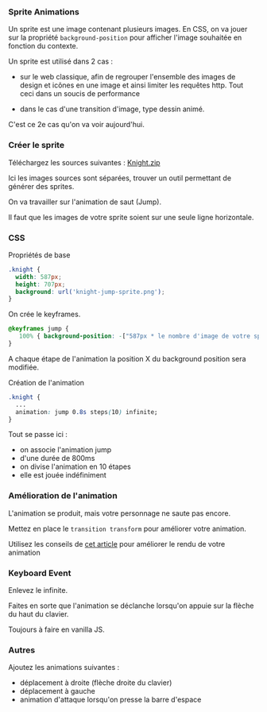 ### Sprite Animations

Un sprite est une image contenant plusieurs images. En CSS, on va jouer sur la propriété `background-position`
pour afficher l'image souhaitée en fonction du contexte.

Un sprite est utilisé dans 2 cas :

- sur le web classique, afin de regrouper l'ensemble des images de design et icônes en une image et 
ainsi limiter les requêtes http. Tout ceci dans un soucis de performance

- dans le cas d'une transition d'image, type dessin animé. 

C'est ce 2e cas qu'on va voir aujourd'hui.

### Créer le sprite

Téléchargez les sources suivantes : [Knight.zip](../sources/freeknight.zip)

Ici les images sources sont séparées, trouver un outil permettant de générer des sprites.

On va travailler sur l'animation de saut (Jump).

Il faut que les images de votre sprite soient sur une seule ligne horizontale.


### CSS

Propriétés de base
```css
.knight {
  width: 587px;
  height: 707px;
  background: url('knight-jump-sprite.png');
}
```

On crée le keyframes.
```css
@keyframes jump {
   100% { background-position: -["587px * le nombre d'image de votre sprite"]; }
}
```
A chaque étape de l'animation la position X du background position sera modifiée.


Création de l'animation
```css
.knight {
  ...
  animation: jump 0.8s steps(10) infinite;
}
```
Tout se passe ici :
- on associe l'animation jump
- d'une durée de 800ms
- on divise l'animation en 10 étapes
- elle est jouée indéfiniment 


### Amélioration de l'animation

L'animation se produit, mais votre personnage ne saute pas encore.

Mettez en place le `transition transform` pour améliorer votre animation.

Utilisez les conseils de [cet article](https://css-tricks.com/making-css-animations-feel-natural/) pour améliorer le rendu de votre animation


### Keyboard Event

Enlevez le infinite.

Faites en sorte que l'animation se déclanche lorsqu'on appuie sur la flèche du haut du clavier.

Toujours à faire en vanilla JS.


### Autres

Ajoutez les animations suivantes : 
- déplacement à droite (flèche droite du clavier)
- déplacement à gauche
- animation d'attaque lorsqu'on presse la barre d'espace

